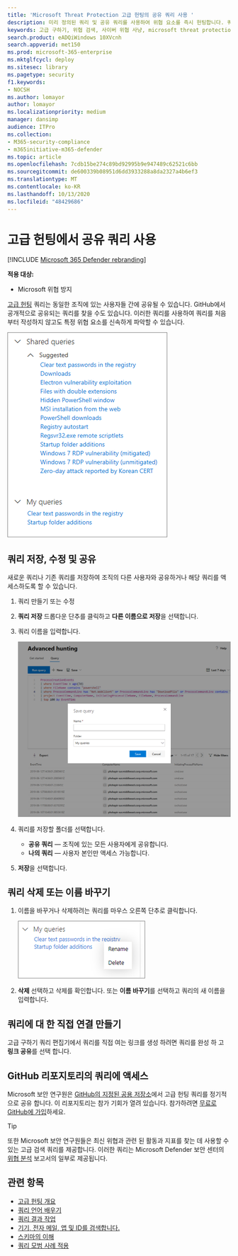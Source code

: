 ```yaml
---
title: 'Microsoft Threat Protection 고급 헌팅의 공유 쿼리 사용 '
description: 미리 정의된 쿼리 및 공유 쿼리를 사용하여 위협 요소를 즉시 헌팅합니다. 쿼리를 공용 또는 조직에 공유합니다.
keywords: 고급 구하기, 위협 검색, 사이버 위협 사냥, microsoft threat protection, microsoft 365, mtp, m365, 검색, 쿼리, 원격 분석, 사용자 지정 감지, 스키마, kusto, github 리포지토리, 내 쿼리, 공유 쿼리
search.product: eADQiWindows 10XVcnh
search.appverid: met150
ms.prod: microsoft-365-enterprise
ms.mktglfcycl: deploy
ms.sitesec: library
ms.pagetype: security
f1.keywords:
- NOCSH
ms.author: lomayor
author: lomayor
ms.localizationpriority: medium
manager: dansimp
audience: ITPro
ms.collection:
- M365-security-compliance
- m365initiative-m365-defender
ms.topic: article
ms.openlocfilehash: 7cdb15be274c89bd92995b9e947489c62521c6bb
ms.sourcegitcommit: de600339b08951d6dd3933288a8da2327a4b6ef3
ms.translationtype: MT
ms.contentlocale: ko-KR
ms.lasthandoff: 10/13/2020
ms.locfileid: "48429686"
---
```

# <a name="use-shared-queries-in-advanced-hunting"></a>고급 헌팅에서 공유 쿼리 사용

[!INCLUDE [Microsoft 365 Defender rebranding](../includes/microsoft-defender.md)]


**적용 대상:**
- Microsoft 위협 방지



[고급 헌팅](advanced-hunting-overview.md) 쿼리는 동일한 조직에 있는 사용자들 간에 공유될 수 있습니다. GitHub에서 공개적으로 공유되는 쿼리를 찾을 수도 있습니다. 이러한 쿼리를 사용하여 쿼리를 처음부터 작성하지 않고도 특정 위협 요소를 신속하게 파악할 수 있습니다.

![공유 쿼리 이미지](../../media/advanced-hunting-shared-queries.png)

## <a name="save-modify-and-share-a-query"></a>쿼리 저장, 수정 및 공유
새로운 쿼리나 기존 쿼리를 저장하여 조직의 다른 사용자와 공유하거나 해당 쿼리를 액세스하도록 할 수 있습니다. 

1. 쿼리 만들기 또는 수정 

2. **쿼리 저장** 드롭다운 단추를 클릭하고 **다른 이름으로 저장**을 선택합니다.
    
3. 쿼리 이름을 입력합니다. 

   ![쿼리 저장의 이미지](../../media/advanced-hunting-save-query.png)

4. 쿼리를 저장할 폴더를 선택합니다.
    - **공유 쿼리** — 조직에 있는 모든 사용자에게 공유합니다.
    - **나의 쿼리** — 사용자 본인만 액세스 가능합니다.
    
5. **저장**을 선택합니다. 

## <a name="delete-or-rename-a-query"></a>쿼리 삭제 또는 이름 바꾸기
1. 이름을 바꾸거나 삭제하려는 쿼리를 마우스 오른쪽 단추로 클릭합니다.

    ![쿼리 삭제의 이미지](../../media/advanced_hunting_delete_rename.png)

2. **삭제** 선택하고 삭제를 확인합니다. 또는 **이름 바꾸기**를 선택하고 쿼리의 새 이름을 입력합니다.

## <a name="create-a-direct-link-to-a-query"></a>쿼리에 대 한 직접 연결 만들기
고급 구하기 쿼리 편집기에서 쿼리를 직접 여는 링크를 생성 하려면 쿼리를 완성 하 고 **링크 공유**를 선택 합니다.

## <a name="access-queries-in-the-github-repository"></a>GitHub 리포지토리의 쿼리에 액세스  
Microsoft 보안 연구원은 [GitHub의 지정된 공용 저장소](https://aka.ms/hunting-queries)에서 고급 헌팅 쿼리를 정기적으로 공유 합니다. 이 리포지토리는 참가 기회가 열려 있습니다. 참가하려면 [무료로 GitHub에 가입](https://github.com/)하세요.

>[!tip]
>또한 Microsoft 보안 연구원들은 최신 위협과 관련 된 활동과 지표를 찾는 데 사용할 수 있는 고급 검색 쿼리를 제공합니다. 이러한 쿼리는 Microsoft Defender 보안 센터의 [위협 분석](https://docs.microsoft.com/windows/security/threat-protection/microsoft-defender-atp/threat-analytics) 보고서의 일부로 제공됩니다.

## <a name="related-topics"></a>관련 항목
- [고급 헌팅 개요](advanced-hunting-overview.md)
- [쿼리 언어 배우기](advanced-hunting-query-language.md)
- [쿼리 결과 작업](advanced-hunting-query-results.md)
- [기기, 전자 메일, 앱 및 ID를 검색합니다.](advanced-hunting-query-emails-devices.md)
- [스키마의 이해](advanced-hunting-schema-tables.md)
- [쿼리 모범 사례 적용](advanced-hunting-best-practices.md)
